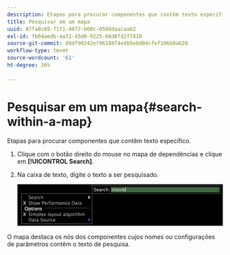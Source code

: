 ```yaml
---
description: Etapas para procurar componentes que contêm texto específico.
title: Pesquisar em um mapa
uuid: 87fa8c69-f1f1-4977-b60c-050ddaacaab2
exl-id: fb04aedb-aa31-45d0-9225-66d8fd2f7810
source-git-commit: d9df90242ef96188f4e4b5e6d04cfef196b0a628
workflow-type: tm+mt
source-wordcount: '61'
ht-degree: 16%

---
```


# Pesquisar em um mapa{#search-within-a-map}

Etapas para procurar componentes que contêm texto específico.

1. Clique com o botão direito do mouse no mapa de dependências e clique em **[!UICONTROL Search]**.
1. Na caixa de texto, digite o texto a ser pesquisado.

   ![Informações da etapa](assets/vis_DependencyMap_Search.png)

O mapa destaca os nós dos componentes cujos nomes ou configurações de parâmetros contêm o texto de pesquisa.
